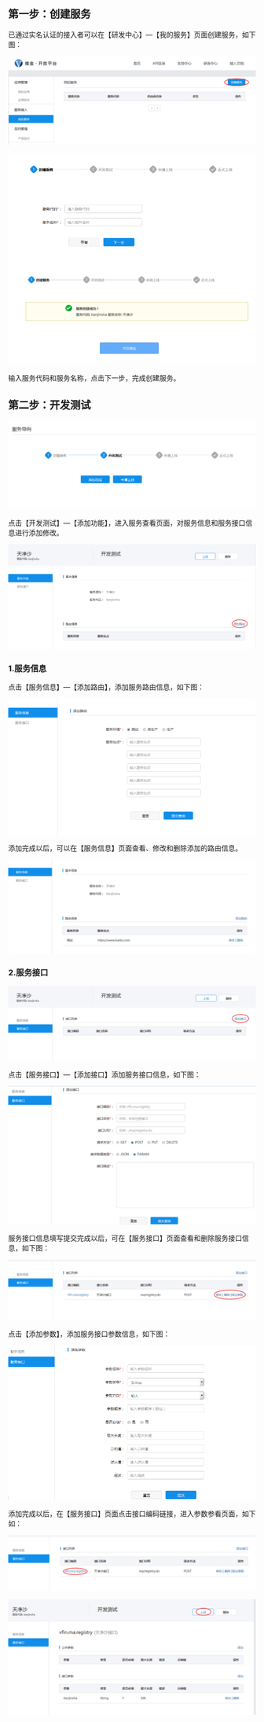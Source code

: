 ## 第一步：创建服务

已通过实名认证的接入者可以在【研发中心】—【我的服务】页面创建服务，如下图：

![](/assets/创建服务.png)

![](/assets/创建服务2.png)![](/assets/创建服务3.png)

输入服务代码和服务名称，点击下一步，完成创建服务。

## 第二步：开发测试

![](/assets/服务添加功能.png)

点击【开发测试】—【添加功能】，进入服务查看页面，对服务信息和服务接口信息进行添加修改。

![](/assets/服务查看.png)

### 1.服务信息

点击【服务信息】—【添加路由】，添加服务路由信息，如下图：

![](/assets/服务路由信息.png)

添加完成以后，可以在【服务信息】页面查看、修改和删除添加的路由信息。

![](/assets/服务路由修改.png)

### 2.服务接口

![](/assets/服务接口.png)

点击【服务接口】—【添加接口】添加服务接口信息，如下图：

![](/assets/服务接口添加2.png)

服务接口信息填写提交完成以后，可在【服务接口】页面查看和删除服务接口信息，如下图：

![](/assets/服务接口查看.png)

点击【添加参数】，添加服务接口参数信息，如下图：

![](/assets/服务接口参数添加.png)

添加完成以后，在【服务接口】页面点击接口编码链接，进入参数参看页面，如下如：

![](/assets/接口参数查看.png)

![](/assets/服务接口参数查看页面.png)

